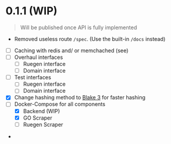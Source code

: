 # 0.1.1 (WIP)

> Will be published once API is fully implemented

- Removed useless route `/spec`. (Use the built-in `/docs` instead)
- [ ] Caching with redis and/ or memchached (see)
- [ ] Overhaul interfaces
    - [ ] Ruegen interface
    - [ ] Domain interface
- [ ] Test interfaces
    - [ ] Ruegen interface
    - [ ] Domain interface
- [x] Change hashing method to [Blake 3](https://pypi.org/project/blake3/#description) for faster hashing
- [ ] Docker-Compose for all components
     - [x] Backend (WIP)
     - [x] GO Scraper
     - [ ] Ruegen Scraper
- 